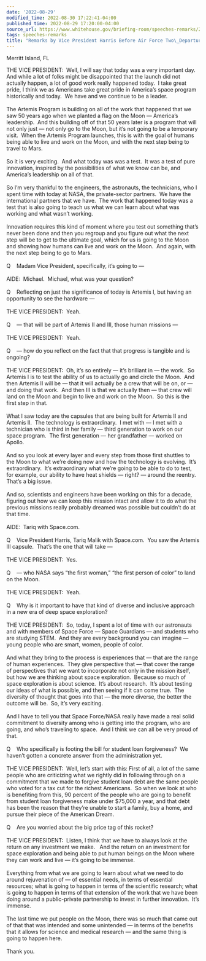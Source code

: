```yaml
---
date: '2022-08-29'
modified_time: 2022-08-30 17:22:41-04:00
published_time: 2022-08-29 17:20:00-04:00
source_url: https://www.whitehouse.gov/briefing-room/speeches-remarks/2022/08/29/remarks-by-vice-president-harris-before-air-force-two-departure-6/
tags: speeches-remarks
title: "Remarks by Vice President Harris Before Air Force Two\_Departure"
---
```

 
Merritt Island, FL​

THE VICE PRESIDENT:  Well, I will say that today was a very important
day.  And while a lot of folks might be disappointed that the launch did
not actually happen, a lot of good work really happened today.  I take
great pride, I think we as Americans take great pride in America’s space
program historically and today.  We have and we continue to be a
leader.   
   
The Artemis Program is building on all of the work that happened that we
saw 50 years ago when we planted a flag on the Moon — America’s
leadership.  And this building off of that 50 years later is a program
that will not only just — not only go to the Moon, but it’s not going to
be a temporary visit.  When the Artemis Program launches, this is with
the goal of humans being able to live and work on the Moon, and with the
next step being to travel to Mars.   
   
So it is very exciting.  And what today was was a test.  It was a test
of pure innovation, inspired by the possibilities of what we know can
be, and America’s leadership on all of that.   
   
So I’m very thankful to the engineers, the astronauts, the technicians,
who I spent time with today at NASA, the private-sector partners.  We
have the international partners that we have.  The work that happened
today was a test that is also going to teach us what we can learn about
what was working and what wasn’t working.   
   
Innovation requires this kind of moment where you test out something
that’s never been done and then you regroup and you figure out what the
next step will be to get to the ultimate goal, which for us is going to
the Moon and showing how humans can live and work on the Moon.  And
again, with the next step being to go to Mars.   
   
Q    Madam Vice President, specifically, it’s going to —  
   
AIDE:  Michael.  Michael, what was your question?  
   
Q    Reflecting on just the significance of today is Artemis I, but
having an opportunity to see the hardware —  
   
THE VICE PRESIDENT:  Yeah.  
   
Q    — that will be part of Artemis II and III, those human missions —  
   
THE VICE PRESIDENT:  Yeah.  
   
Q    — how do you reflect on the fact that that progress is tangible and
is ongoing?   
   
THE VICE PRESIDENT:  Oh, it’s so entirely — it’s brilliant in — the
work.  So Artemis I is to test the ability of us to actually go and
circle the Moon.  And then Artemis II will be — that it will actually be
a crew that will be on, or — and doing that work.  And then III is that
we actually then — that crew will land on the Moon and begin to live and
work on the Moon.  So this is the first step in that.  
   
What I saw today are the capsules that are being built for Artemis II
and Artemis II.  The technology is extraordinary.  I met with — I met
with a technician who is third in her family — third generation to work
on our space program.  The first generation — her grandfather — worked
on Apollo.   
   
And so you look at every layer and every step from those first shuttles
to the Moon to what we’re doing now and how the technology is evolving. 
It’s extraordinary.  It’s extraordinary what we’re going to be able to
do to test, for example, our ability to have heat shields — right? —
around the reentry.  That’s a big issue.   
   
And so, scientists and engineers have been working on this for a decade,
figuring out how we can keep this mission intact and allow it to do what
the previous missions really probably dreamed was possible but couldn’t
do at that time.   
   
AIDE:  Tariq with Space.com.    
   
Q    Vice President Harris, Tariq Malik with Space.com.  You saw the
Artemis III capsule.  That’s the one that will take —  
   
THE VICE PRESIDENT:  Yes.  
   
Q    — who NASA says “the first woman,” “the first person of color” to
land on the Moon.  
   
THE VICE PRESIDENT:  Yeah.  
   
Q    Why is it important to have that kind of diverse and inclusive
approach in a new era of deep space exploration?  
   
THE VICE PRESIDENT:  So, today, I spent a lot of time with our
astronauts and with members of Space Force — Space Guardians — and
students who are studying STEM.  And they are every background you can
imagine — young people who are smart, women, people of color.    
   
And what they bring to the process is experiences that — that are the
range of human experiences.  They give perspective that — that cover the
range of perspectives that we want to incorporate not only in the
mission itself, but how we are thinking about space exploration. 
Because so much of space exploration is about science.  It’s about
research.  It’s about testing our ideas of what is possible, and then
seeing if it can come true.  The diversity of thought that goes into
that — the more diverse, the better the outcome will be.  So, it’s very
exciting.  
   
And I have to tell you that Space Force/NASA really have made a real
solid commitment to diversity among who is getting into the program, who
are going, and who’s traveling to space.  And I think we can all be very
proud of that.  
   
Q    Who specifically is footing the bill for student loan forgiveness? 
We haven’t gotten a concrete answer from the administration yet.  
   
THE VICE PRESIDENT:  Well, let’s start with this: First of all, a lot of
the same people who are criticizing what we rightly did in following
through on a commitment that we made to forgive student loan debt are
the same people who voted for a tax cut for the richest Americans.  So
when we look at who is benefiting from this, 90 percent of the people
who are going to benefit from student loan forgiveness make under
$75,000 a year, and that debt has been the reason that they’re unable to
start a family, buy a home, and pursue their piece of the American
Dream.  
   
Q    Are you worried about the big price tag of this rocket?  
   
THE VICE PRESIDENT:  Listen, I think that we have to always look at the
return on any investment we make.   And the return on an investment for
space exploration and being able to put human beings on the Moon where
they can work and live — it’s going to be immense.   
   
Everything from what we are going to learn about what we need to do
around rejuvenation of — of essential needs, in terms of essential
resources; what is going to happen in terms of the scientific research;
what is going to happen in terms of that extension of the work that we
have been doing around a public-private partnership to invest in further
innovation.  It’s immense.  
   
The last time we put people on the Moon, there was so much that came out
of that that was intended and some unintended — in terms of the benefits
that it allows for science and medical research — and the same thing is
going to happen here.    
   
Thank you.  
  
